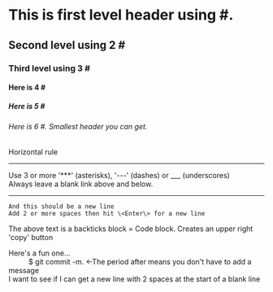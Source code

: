 # This is first level header using \#.  
## Second level using 2 \#
### Third level using 3 \#
#### Here is 4 \#
##### Here is 5 \#
###### Here is 6 \#. Smallest header you can get.   
Horizontal rule   

***

Use 3 or more '\*\*\*' (asterisks), '\-\-\-' (dashes) or \_\_\_ (underscores)   
Always leave a blank link above and below.   

---

```
And this should be a new line  
Add 2 or more spaces then hit \<Enter\> for a new line
```
The above text is a backticks block = Code block. Creates an upper right 'copy' button

Here's a fun one...  
$~~~~~~~~~~$$ git commit -m.  <-The period after means you don't have to add a message    
I want to see if I can get a new line with 2 spaces at the start of a blank line

